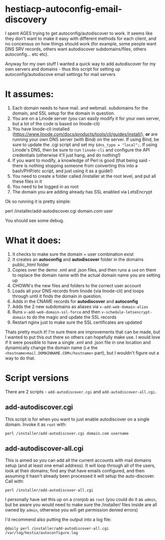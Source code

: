 # hestiacp-autoconfig-email-discovery

I spent AGES trying to get autoconfig/autodiscover to work. It seems like they don't want to make it easy with different methods for each client, and no concensus on how things should work (for example, some people want DNS SRV records, others want autodiscover subdomains/files, others autoconfig... etc etc).

Anyway for my own stuff I wanted a quick way to add autodiscover for my own servers and domains - thus this script for setting up autoconfig/autodiscove email settings for mail servers

# It assumes:

1) Each domain needs to have mail. and webmail. subdomains for the domain, and SSL setup for the domain in question.
2) You are on a Linode server (you can easily modify it for your own server, but a lot of the code is based on linode-cli)
3) You have linode-cli installed (https://www.linode.com/docs/products/tools/cli/guides/install/), **or** are running your own DNS server (with Bind) on the server. If using Bind, be sure to update the .cgi script and set my `$dns_type = "local";`. If using Linode's DNS, then be sure to run `linode-cli` and configure the API credentials (otherwise it'll just hang, and do nothing!)
6) If you want to modify, a knowledge of Perl is good (that being said - there is nothing stopping someone from converting this into a bash/PHP/etc script, and just using it as a guide!)
7) You need to create a folder called /installer at the root level, and put all these files in it
8) You need to be logged in as root
9) The domain you are adding already has SSL enabled via LetsEncrypt 

Ok so running it is pretty simple:

perl /installer/add-autodiscover.cgi domain.com user

You should see some debug. 

# What it does:

1) It checks to make sure the domain + user combination exist
2) It creates an **autoconfig** and **autodiscover** folder in the domains public_html folder
3) Copies over the demo .xml and .json files, and then runs a `sed` on them to replace the domain name with the actual domain name you are setting up
4) CHOWN's the new files and folders to the correct user account
5) Loads all your DNS records from linode (via linode-cli) and loops through until it finds the domain in question.
6) Adds in the CNAME records for **autodiscover** and **autoconfig**
7) Adds the 2 new subdomains as aliases via `v-add-web-domain-alias`
8) Runs `v-add-web-domain-ssl-force` and then `v-schedule-letsencrypt-domain` to do the magic and update the SSL records 
9) Restart nginx just to make sure the SSL certificates are updated

Thats pretty much it! I'm sure there are improvements that can be made, but I wanted to put this out there so others can hopefully make use. I would love if it were possible to have a single .xml and .json file in one location and dynamically change the domain name (i.e the `<hostname>mail.DOMAINNAME.COM</hostname>` part), but I wouldn't figure out a way to do that.

# Script versions

There are 2 scripts - `add-autodiscover.cgi` and `add-autodiscover-all.cgi`. 

## add-autodiscover.cgi

This script is for when you want to just enable autodiscover on a single domain. Invoke it as `root` with:

`perl /installer/add-autodiscover.cgi domain.com username`

## add-autodiscover-all.cgi

This is aimed so you can add all the current accounts with mail domains setup (and at least one email address). It will loop through all of the users, look at their domains; find any that have emails configured, and then assuming it hasn't already been processed it will setup the auto-discover. Call with:

`perl /installer/add-autodiscover-all.cgi`

I personally have set this up on a cronjob as `root` (you could do it as `admin`, but be aware you would need to make sure the /installer/ files inside are all owned by `admin`, otherwise you will get permission denied errors)

I'd recommend also putting the output into a log file:

`@daily perl /installer/add-autodiscover-all.cgi /var/log/hestia/autoconfigure.log`

